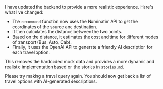 I have updated the backend to provide a more realistic experience. Here's what I've changed:

- The `recommend` function now uses the Nominatim API to get the coordinates of the source and destination.
- It then calculates the distance between the two points.
- Based on the distance, it estimates the cost and time for different modes of transport (Bus, Auto, Cab).
- Finally, it uses the OpenAI API to generate a friendly AI description for each travel option.

This removes the hardcoded mock data and provides a more dynamic and realistic implementation based on the stories in `stories.md`.

Please try making a travel query again. You should now get back a list of travel options with AI-generated descriptions.